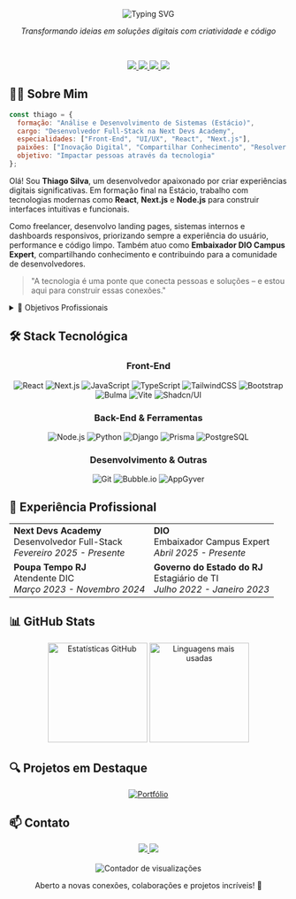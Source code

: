 <div align="center">
  <img src="https://readme-typing-svg.herokuapp.com?font=Fira+Code&weight=600&size=30&pause=1000&color=0EA5E9&center=true&vCenter=true&width=435&lines=Thiago+Silva;Desenvolvedor+Full-Stack" alt="Typing SVG" />
  <p align="center">
    <em>Transformando ideias em soluções digitais com criatividade e código</em>
  </p>
  <br/>
  <p>
    <a href="https://thiagosilva-alpha.vercel.app/">
      <img src="https://img.shields.io/badge/-Portfólio-000?style=for-the-badge&logo=vercel&logoColor=white"/>
    </a>
    <a href="https://www.linkedin.com/in/thiago-da-silva-machado">
      <img src="https://img.shields.io/badge/-LinkedIn-0077B5?style=for-the-badge&logo=linkedin&logoColor=white"/>
    </a>
    <a href="https://instagram.com/sillva_ty">
      <img src="https://img.shields.io/badge/-Instagram-E4405F?style=for-the-badge&logo=instagram&logoColor=white"/>
    </a>
    <a href="https://tiktok.com/@thiagosilvadev">
      <img src="https://img.shields.io/badge/-TikTok-000000?style=for-the-badge&logo=tiktok&logoColor=white"/>
    </a>
  </p>
</div>

## 👨‍💻 Sobre Mim

```javascript
const thiago = {
  formação: "Análise e Desenvolvimento de Sistemas (Estácio)",
  cargo: "Desenvolvedor Full-Stack na Next Devs Academy",
  especialidades: ["Front-End", "UI/UX", "React", "Next.js"],
  paixões: ["Inovação Digital", "Compartilhar Conhecimento", "Resolver Problemas"],
  objetivo: "Impactar pessoas através da tecnologia"
};
```

Olá! Sou **Thiago Silva**, um desenvolvedor apaixonado por criar experiências digitais significativas. Em formação final na Estácio, trabalho com tecnologias modernas como **React**, **Next.js** e **Node.js** para construir interfaces intuitivas e funcionais.

Como freelancer, desenvolvo landing pages, sistemas internos e dashboards responsivos, priorizando sempre a experiência do usuário, performance e código limpo. Também atuo como **Embaixador DIO Campus Expert**, compartilhando conhecimento e contribuindo para a comunidade de desenvolvedores.

> "A tecnologia é uma ponte que conecta pessoas e soluções – e estou aqui para construir essas conexões."

<details>
<summary>🎯 Objetivos Profissionais</summary>
<br>
<ul>
  <li>Entregar soluções que impactem positivamente a vida das pessoas</li>
  <li>Desenvolver projetos que unam design moderno, usabilidade e performance</li>
  <li>Contribuir para a comunidade de desenvolvedores através do compartilhamento de conhecimento</li>
  <li>Explorar constantemente novas tecnologias para expandir meu conjunto de habilidades</li>
</ul>
</details>

## 🛠️ Stack Tecnológica

<div align="center">

### Front-End
![React](https://img.shields.io/badge/-React-20232A?style=for-the-badge&logo=react&logoColor=61DAFB)
![Next.js](https://img.shields.io/badge/-Next.js-000000?style=for-the-badge&logo=nextdotjs&logoColor=white)
![JavaScript](https://img.shields.io/badge/-JavaScript-F7DF1E?style=for-the-badge&logo=javascript&logoColor=black)
![TypeScript](https://img.shields.io/badge/-TypeScript-3178C6?style=for-the-badge&logo=typescript&logoColor=white)
![TailwindCSS](https://img.shields.io/badge/-Tailwind-0EA5E9?style=for-the-badge&logo=tailwindcss&logoColor=white)
![Bootstrap](https://img.shields.io/badge/-Bootstrap-7952B3?style=for-the-badge&logo=bootstrap&logoColor=white)
![Bulma](https://img.shields.io/badge/-Bulma-00D1B2?style=for-the-badge&logo=bulma&logoColor=white)
![Vite](https://img.shields.io/badge/-Vite-646CFF?style=for-the-badge&logo=vite&logoColor=white)
![Shadcn/UI](https://img.shields.io/badge/-Shadcn/UI-000000?style=for-the-badge&logo=vercel&logoColor=white)

### Back-End & Ferramentas
![Node.js](https://img.shields.io/badge/-Node.js-339933?style=for-the-badge&logo=nodedotjs&logoColor=white)
![Python](https://img.shields.io/badge/-Python-3776AB?style=for-the-badge&logo=python&logoColor=white)
![Django](https://img.shields.io/badge/-Django-092E20?style=for-the-badge&logo=django&logoColor=white)
![Prisma](https://img.shields.io/badge/-Prisma-2D3748?style=for-the-badge&logo=prisma&logoColor=white)
![PostgreSQL](https://img.shields.io/badge/-PostgreSQL-4169E1?style=for-the-badge&logo=postgresql&logoColor=white)

### Desenvolvimento & Outras
![Git](https://img.shields.io/badge/-Git-F05032?style=for-the-badge&logo=git&logoColor=white)
![Bubble.io](https://img.shields.io/badge/-Bubble.io-1E1EEC?style=for-the-badge&logo=bubble&logoColor=white)
![AppGyver](https://img.shields.io/badge/-AppGyver-2C2C2C?style=for-the-badge&logo=sap&logoColor=white)

</div>

## 🚀 Experiência Profissional

<div align="center">
  <table>
    <tr>
      <td>
        <strong>Next Devs Academy</strong><br>
        Desenvolvedor Full-Stack<br>
        <em>Fevereiro 2025 - Presente</em>
      </td>
      <td>
        <strong>DIO</strong><br>
        Embaixador Campus Expert<br>
        <em>Abril 2025 - Presente</em>
      </td>
    </tr>
    <tr>
      <td>
        <strong>Poupa Tempo RJ</strong><br>
        Atendente DIC<br>
        <em>Março 2023 - Novembro 2024</em>
      </td>
      <td>
        <strong>Governo do Estado do RJ</strong><br>
        Estagiário de TI<br>
        <em>Julho 2022 - Janeiro 2023</em>
      </td>
    </tr>
  </table>
</div>

## 📊 GitHub Stats

<div align="center">
  <img src="https://github-readme-stats.vercel.app/api?username=thiagosilva20&show_icons=true&theme=tokyonight" height="180em" alt="Estatísticas GitHub"/>
  <img src="https://github-readme-stats.vercel.app/api/top-langs/?username=thiagosilva20&layout=compact&theme=tokyonight" height="180em" alt="Linguagens mais usadas"/>
</div>

## 🔍 Projetos em Destaque

<div align="center">
  <a href="https://thiagosilva-alpha.vercel.app/">
    <img src="https://github-readme-stats.vercel.app/api/pin/?username=thiagosilva20&repo=portfolio&theme=tokyonight" alt="Portfólio"/>
  </a>
</div>

## 📫 Contato

<div align="center">
  <a href="mailto:thiago201714@gmail.com">
    <img src="https://img.shields.io/badge/-Email-D14836?style=for-the-badge&logo=gmail&logoColor=white"/>
  </a>
  <a href="https://wa.me/5521993392724">
    <img src="https://img.shields.io/badge/-WhatsApp-25D366?style=for-the-badge&logo=whatsapp&logoColor=white"/>
  </a>
</div>

<br>

<div align="center">
  <img src="https://komarev.com/ghpvc/?username=thiagosilva20&color=blue" alt="Contador de visualizações"/>
  <p>Aberto a novas conexões, colaborações e projetos incríveis! 🚀</p>
</div>
